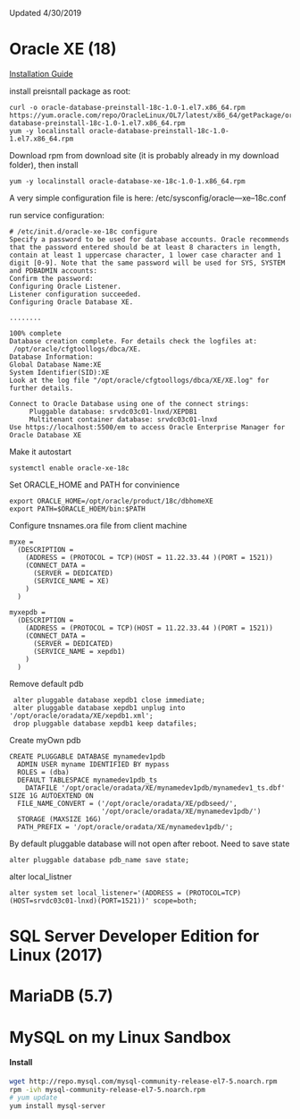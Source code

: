 Updated 4/30/2019

# Oracle XE (18)
[Installation Guide](https://docs.oracle.com/en/database/oracle/oracle-database/18/xeinl/procedure-installing-oracle-database-xe.html)

install preisntall package as root:
```
curl -o oracle-database-preinstall-18c-1.0-1.el7.x86_64.rpm https://yum.oracle.com/repo/OracleLinux/OL7/latest/x86_64/getPackage/oracle-database-preinstall-18c-1.0-1.el7.x86_64.rpm
yum -y localinstall oracle-database-preinstall-18c-1.0-1.el7.x86_64.rpm

```

Download rpm from download site (it is probably already in my download folder), then install
```
yum -y localinstall oracle-database-xe-18c-1.0-1.x86_64.rpm
```

A very simple configuration file is here: /etc/sysconfig/oracle—xe–18c.conf

run service configuration:

```
# /etc/init.d/oracle-xe-18c configure
Specify a password to be used for database accounts. Oracle recommends that the password entered should be at least 8 characters in length, contain at least 1 uppercase character, 1 lower case character and 1 digit [0-9]. Note that the same password will be used for SYS, SYSTEM and PDBADMIN accounts:
Confirm the password:
Configuring Oracle Listener.
Listener configuration succeeded.
Configuring Oracle Database XE.

........

100% complete
Database creation complete. For details check the logfiles at:
 /opt/oracle/cfgtoollogs/dbca/XE.
Database Information:
Global Database Name:XE
System Identifier(SID):XE
Look at the log file "/opt/oracle/cfgtoollogs/dbca/XE/XE.log" for further details.

Connect to Oracle Database using one of the connect strings:
     Pluggable database: srvdc03c01-lnxd/XEPDB1
     Multitenant container database: srvdc03c01-lnxd
Use https://localhost:5500/em to access Oracle Enterprise Manager for Oracle Database XE
```

Make it autostart
```
systemctl enable oracle-xe-18c
```

Set ORACLE_HOME and PATH for convinience

```
export ORACLE_HOME=/opt/oracle/product/18c/dbhomeXE
export PATH=$ORACLE_HOEM/bin:$PATH
```


Configure tnsnames.ora file from client machine
```
myxe =
  (DESCRIPTION =
    (ADDRESS = (PROTOCOL = TCP)(HOST = 11.22.33.44 )(PORT = 1521))
    (CONNECT_DATA = 
      (SERVER = DEDICATED)
      (SERVICE_NAME = XE)
    )
  )

myxepdb =
  (DESCRIPTION =
    (ADDRESS = (PROTOCOL = TCP)(HOST = 11.22.33.44 )(PORT = 1521))
    (CONNECT_DATA = 
      (SERVER = DEDICATED)
      (SERVICE_NAME = xepdb1)
    )
  )
```

Remove default pdb
```
 alter pluggable database xepdb1 close immediate;
 alter pluggable database xepdb1 unplug into '/opt/oracle/oradata/XE/xepdb1.xml';
 drop pluggable database xepdb1 keep datafiles;
```

Create myOwn pdb
```
CREATE PLUGGABLE DATABASE mynamedev1pdb
  ADMIN USER myname IDENTIFIED BY mypass
  ROLES = (dba)
  DEFAULT TABLESPACE mynamedev1pdb_ts
    DATAFILE '/opt/oracle/oradata/XE/mynamedev1pdb/mynamedev1_ts.dbf' SIZE 1G AUTOEXTEND ON
  FILE_NAME_CONVERT = ('/opt/oracle/oradata/XE/pdbseed/',
                       '/opt/oracle/oradata/XE/mynamedev1pdb/')
  STORAGE (MAXSIZE 16G)
  PATH_PREFIX = '/opt/oracle/oradata/XE/mynamedev1pdb/';
```

By default pluggable database will not open after reboot. Need to save state
```
alter pluggable database pdb_name save state;
```

alter local_listner 
```
alter system set local_listener='(ADDRESS = (PROTOCOL=TCP)(HOST=srvdc03c01-lnxd)(PORT=1521))' scope=both;
```

# SQL Server Developer Edition for Linux (2017)

# MariaDB (5.7)


# MySQL on my Linux Sandbox

#### Install

```bash
wget http://repo.mysql.com/mysql-community-release-el7-5.noarch.rpm
rpm -ivh mysql-community-release-el7-5.noarch.rpm
# yum update
yum install mysql-server
```